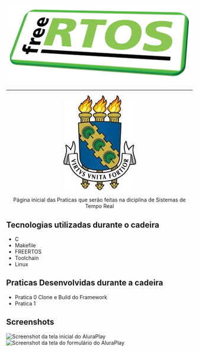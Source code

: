 <p align="center"> <img src="https://github.com/RafaelDSG-2020/RTOS/blob/main/FREERTOS.jpg" alt="Utilizando o FREERTOS na STM32F103C8T6"> </p>

<hr>

<p align="center"> <img src="https://github.com/RafaelDSG-2020/RTOS/blob/main/Logo_UFC.jpeg" alt="Logo da UFC"> </p>
<p align="center">Página inicial das Praticas que serão feitas na diciplina de Sistemas de Tempo Real</p>

## Tecnologias utilizadas durante o cadeira
* C
* Makefile
* FREERTOS
* Toolchain
* Linux

## Praticas Desenvolvidas durante a cadeira 
* Pratica 0 Clone e Build do Framework 
* Pratica 1 

## Screenshots
![Screenshot da tela inicial do AluraPlay](https://imgur.com/aymxEsh.png)
![Screenshot da tela do formulário do AluraPlay](https://imgur.com/ShNADf2.png)
